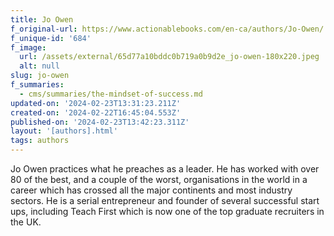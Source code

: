 ```yaml
---
title: Jo Owen
f_original-url: https://www.actionablebooks.com/en-ca/authors/Jo-Owen/
f_unique-id: '684'
f_image:
  url: /assets/external/65d77a10bddc0b719a0b9d2e_jo-owen-180x220.jpeg
  alt: null
slug: jo-owen
f_summaries:
  - cms/summaries/the-mindset-of-success.md
updated-on: '2024-02-23T13:31:23.211Z'
created-on: '2024-02-22T16:45:04.553Z'
published-on: '2024-02-23T13:42:23.311Z'
layout: '[authors].html'
tags: authors
---
```


Jo Owen practices what he preaches as a leader. He has worked with over 80 of the best, and a couple of the worst, organisations in the world in a career which has crossed all the major continents and most industry sectors. He is a serial entrepreneur and founder of several successful start ups, including Teach First which is now one of the top graduate recruiters in the UK.
